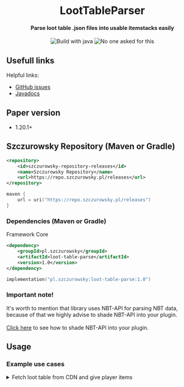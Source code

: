 <div align="center">
<h1>LootTableParser</h1>
<h4>Parse loot table .json files into usable itemstacks easily</h4>
<img src="https://forthebadge.com/images/badges/made-with-java.svg" alt="Build with java">
<img src="https://forthebadge.com/images/badges/you-didnt-ask-for-this.svg" alt="No one asked for this">
</div>

## Usefull links
Helpful links:
- [GitHub issues](https://github.com/Szczurowsky/LootTableParser/issues)
- [Javadocs](https://szczurowsky.github.io/LootTableParser/)

## Paper version
- 1.20.1+

## Szczurowsky Repository (Maven or Gradle) ️
```xml
<repository>
    <id>szczurowsky-repository-releases</id>
    <name>Szczurowsky Repository</name>
    <url>https://repo.szczurowsky.pl/releases</url>
</repository>
```
```kotlin
maven {
    url = uri("https://repo.szczurowsky.pl/releases")
}
```

### Dependencies (Maven or Gradle)
Framework Core
```xml
<dependency>
    <groupId>pl.szczurowsky</groupId>
    <artifactId>loot-table-parse</artifactId>
    <version>1.0</version>
</dependency>
```
```kotlin
implementation("pl.szczurowsky:loot-table-parse:1.0")
```

### Important note!
It's worth to mention that library uses NBT-API for parsing NBT data, because of that we highly advise to shade NBT-API
into your plugin. <br><br>
<a href="https://github.com/tr7zw/Item-NBT-API/wiki/Using-Maven" target="_blank">Click here</a> to see how to shade NBT-API into your plugin.

## Usage

### Example use cases

<details>
<summary>Fetch loot table from CDN and give player items</summary>

```java
public class ExamplePlugin extends JavaPlugin {

    private ParsedLootTable parsedLootTable;
    
    @Override
    public void onEnable() {
        this.parsedLootTable = new ParsedLootTable(new URL("https://example.com/loot-table"));
        try {
            parsedLootTable.fetch();
        } catch (Exception e) {
            e.printStackTrace();
        }
    }
    
}

```

```java
public class ExampleListener implements Listener {

    private final ParsedLootTable parsedLootTable;
    
    public ExampleListener(ParsedLootTable parsedLootTable) {
        this.parsedLootTable = parsedLootTable;
    }
    
    @EventHandler
    public void onPlayerJoin(PlayerJoinEvent event) {
        Player player = event.getPlayer();
        this.parsedLootTable.getLoot(false).forEach(item -> player.getInventory().addItem(item));
    }
    
}
```

</details>
